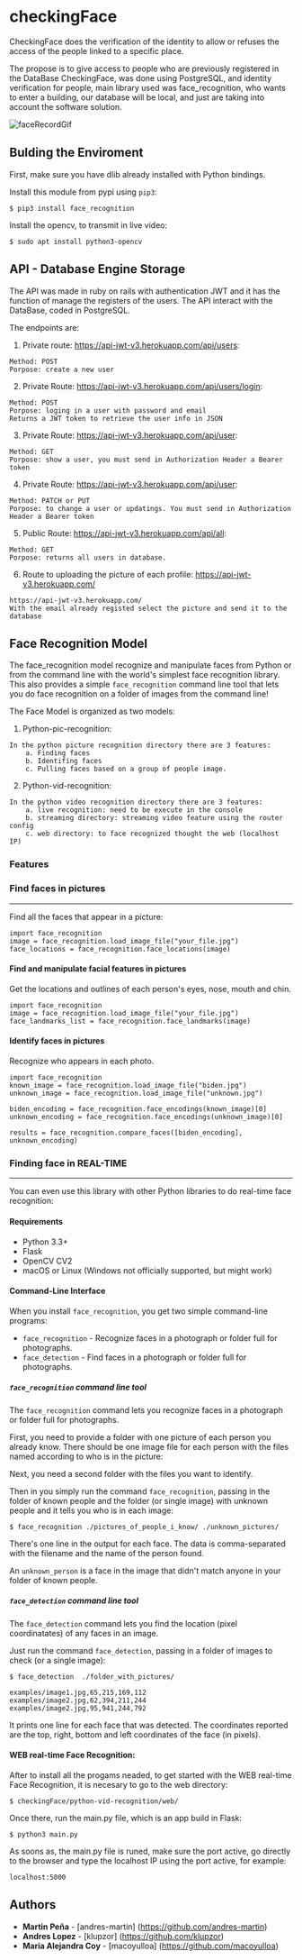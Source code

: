 # checkingFace

CheckingFace does the verification of the identity to allow or refuses the access of the people linked to a specific place.

The propose is to give access to people who are previously registered in the DataBase CheckingFace, was done using PostgreSQL, and identity verification for people, main library used was face_recognition, who wants to enter a building, our database will be local, and just are taking into account the software solution. 

![faceRecordGif](faceRecord.gif)

## Bulding the Enviroment

First, make sure you have dlib already installed with Python bindings.

Install this module from pypi using `pip3`:

```
$ pip3 install face_recognition
```

Install the opencv, to transmit in live video:

``` 	
$ sudo apt install python3-opencv
```

## API - Database Engine Storage

The API was made in ruby on rails with authentication JWT and it has the function of manage the registers of the users. The API interact with the DataBase, coded in PostgreSQL. 

The endpoints are:

1. Private route: https://api-jwt-v3.herokuapp.com/api/users:
```
Method: POST
Porpose: create a new user  
```

2. Private Route: https://api-jwt-v3.herokuapp.com/api/users/login:
```
Method: POST
Porpose: loging in a user with password and email
Returns a JWT token to retrieve the user info in JSON
```

3. Private Route: https://api-jwt-v3.herokuapp.com/api/user:
```
Method: GET
Porpose: show a user, you must send in Authorization Header a Bearer token
```

4. Private Route: https://api-jwt-v3.herokuapp.com/api/user:
```
Method: PATCH or PUT
Porpose: to change a user or updatings. You must send in Authorization Header a Bearer token
```

5. Public Route: https://api-jwt-v3.herokuapp.com/api/all:
```
Method: GET
Porpose: returns all users in database.
```

6. Route to uploading the picture of each profile: https://api-jwt-v3.herokuapp.com/
```
https://api-jwt-v3.herokuapp.com/
With the email already registed select the picture and send it to the database
```

## Face Recognition Model

The face_recognition model recognize and manipulate faces from Python or from the command line with the world's simplest face recognition library. This also provides a simple `face_recognition` command line tool that lets you do face recognition on a folder of images from the command line!

The Face Model is organized as two models:

1. Python-pic-recognition: 
```
In the python picture recognition directory there are 3 features: 
    a. Finding faces
    b. Identifing faces
    c. Pulling faces based on a group of people image. 
```

2. Python-vid-recognition:
```
In the python video recognition directory there are 3 features:
    a. live recognition: need to be execute in the console
    b. streaming directory: streaming video feature using the router config
    c. web directory: to face recognized thought the web (localhost IP)
```

### Features

### Find faces in pictures
---------------------------

Find all the faces that appear in a picture:

```
import face_recognition
image = face_recognition.load_image_file("your_file.jpg")
face_locations = face_recognition.face_locations(image)
```

#### Find and manipulate facial features in pictures

Get the locations and outlines of each person's eyes, nose, mouth and chin.

```
import face_recognition
image = face_recognition.load_image_file("your_file.jpg")
face_landmarks_list = face_recognition.face_landmarks(image)
```

#### Identify faces in pictures

Recognize who appears in each photo.

```
import face_recognition
known_image = face_recognition.load_image_file("biden.jpg")
unknown_image = face_recognition.load_image_file("unknown.jpg")

biden_encoding = face_recognition.face_encodings(known_image)[0]
unknown_encoding = face_recognition.face_encodings(unknown_image)[0]

results = face_recognition.compare_faces([biden_encoding], unknown_encoding)
```

### Finding face in REAL-TIME
-----------------------------

You can even use this library with other Python libraries to do real-time face recognition:

#### Requirements

-   Python 3.3+
-   Flask
-   OpenCV CV2
-   macOS or Linux (Windows not officially supported, but might work)

#### Command-Line Interface

When you install `face_recognition`, you get two simple command-line programs:

-   `face_recognition` - Recognize faces in a photograph or folder full for photographs.
-   `face_detection` - Find faces in a photograph or folder full for photographs.

##### `face_recognition` command line tool

The `face_recognition` command lets you recognize faces in a photograph or folder full for photographs.

First, you need to provide a folder with one picture of each person you already know. There should be one image file for each person with the files named according to who is in the picture:

Next, you need a second folder with the files you want to identify.

Then in you simply run the command `face_recognition`, passing in the folder of known people and the folder (or single image) with unknown people and it tells you who is in each image:

```
$ face_recognition ./pictures_of_people_i_know/ ./unknown_pictures/
```

There's one line in the output for each face. The data is comma-separated with the filename and the name of the person found.

An `unknown_person` is a face in the image that didn't match anyone in your folder of known people.

##### `face_detection` command line tool

The `face_detection` command lets you find the location (pixel coordinatates) of any faces in an image.

Just run the command `face_detection`, passing in a folder of images to check (or a single image):

```
$ face_detection  ./folder_with_pictures/

examples/image1.jpg,65,215,169,112
examples/image2.jpg,62,394,211,244
examples/image2.jpg,95,941,244,792
```

It prints one line for each face that was detected. The coordinates reported are the top, right, bottom and left coordinates of the face (in pixels).

#### WEB real-time Face Recognition:

After to install all the progams neaded, to get started with the WEB real-time Face Recognition, it is necesary to go to the web directory:

```
$ checkingFace/python-vid-recognition/web/
```
Once there, run the main.py file, which is an app build in Flask:
```
$ python3 main.py
```
As soons as, the main.py file is runed, make sure the port active, go directly to the browser and type the localhost IP using the port active, for example: 
```
localhost:5000
```


Authors
-------

-   **Martin Peña** - [andres-martin] (<https://github.com/andres-martin>)
-   **Andres Lopez** - [klupzor] (<https://github.com/klupzor>)
-   **Maria Alejandra Coy** - [macoyulloa] (<https://github.com/macoyulloa>)